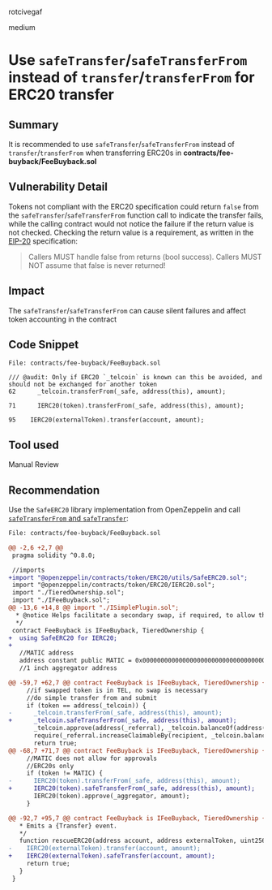 rotcivegaf

medium

# Use `safeTransfer`/`safeTransferFrom` instead of `transfer`/`transferFrom` for ERC20 transfer

## Summary

It is recommended to use `safeTransfer`/`safeTransferFrom` instead of `transfer`/`transferFrom` when transferring ERC20s in **contracts/fee-buyback/FeeBuyback.sol**

## Vulnerability Detail

Tokens not compliant with the ERC20 specification could return `false` from the `safeTransfer`/`safeTransferFrom` function call to indicate the transfer fails, while the calling contract would not notice the failure if the return value is not checked. Checking the return value is a requirement, as written in the [EIP-20](https://eips.ethereum.org/EIPS/eip-20) specification:
> Callers MUST handle false from returns (bool success). Callers MUST NOT assume that false is never returned!

## Impact

The `safeTransfer`/`safeTransferFrom` can cause silent failures and affect token accounting in the contract

## Code Snippet

```solidity
File: contracts/fee-buyback/FeeBuyback.sol

/// @audit: Only if ERC20 `_telcoin` is known can this be avoided, and should not be exchanged for another token
62      _telcoin.transferFrom(_safe, address(this), amount);

71      IERC20(token).transferFrom(_safe, address(this), amount);

95    IERC20(externalToken).transfer(account, amount);
```

## Tool used

Manual Review

## Recommendation

Use the `SafeERC20` library implementation from OpenZeppelin and call [`safeTransferFrom` and `safeTransfer`](https://github.com/OpenZeppelin/openzeppelin-contracts/blob/ecd2ca2cd7cac116f7a37d0e474bbb3d7d5e1c4d/contracts/token/ERC20/utils/SafeERC20.sol#L30-L37):


```diff
File: contracts/fee-buyback/FeeBuyback.sol

@@ -2,6 +2,7 @@
 pragma solidity ^0.8.0;

 //imports
+import "@openzeppelin/contracts/token/ERC20/utils/SafeERC20.sol";
 import "@openzeppelin/contracts/token/ERC20/IERC20.sol";
 import "./TieredOwnership.sol";
 import "./IFeeBuyback.sol";
@@ -13,6 +14,8 @@ import "./ISimplePlugin.sol";
  * @notice Helps facilitate a secondary swap, if required, to allow the referrer of a user to receive a fraction of the generated transaction fee, based on the stake of the referrer.
  */
 contract FeeBuyback is IFeeBuyback, TieredOwnership {
+  using SafeERC20 for IERC20;
+
   //MATIC address
   address constant public MATIC = 0x0000000000000000000000000000000000001010;
   //1 inch aggregator address

@@ -59,7 +62,7 @@ contract FeeBuyback is IFeeBuyback, TieredOwnership {
     //if swapped token is in TEL, no swap is necessary
     //do simple transfer from and submit
     if (token == address(_telcoin)) {
-      _telcoin.transferFrom(_safe, address(this), amount);
+      _telcoin.safeTransferFrom(_safe, address(this), amount);
       _telcoin.approve(address(_referral), _telcoin.balanceOf(address(this)));
       require(_referral.increaseClaimableBy(recipient, _telcoin.balanceOf(address(this))), "FeeBuyback: balance was not adjusted");
       return true;
@@ -68,7 +71,7 @@ contract FeeBuyback is IFeeBuyback, TieredOwnership {
     //MATIC does not allow for approvals
     //ERC20s only
     if (token != MATIC) {
-      IERC20(token).transferFrom(_safe, address(this), amount);
+      IERC20(token).safeTransferFrom(_safe, address(this), amount);
       IERC20(token).approve(_aggregator, amount);
     }

@@ -92,7 +95,7 @@ contract FeeBuyback is IFeeBuyback, TieredOwnership {
   * Emits a {Transfer} event.
   */
   function rescueERC20(address account, address externalToken, uint256 amount) public onlyExecutor() returns (bool) {
-    IERC20(externalToken).transfer(account, amount);
+    IERC20(externalToken).safeTransfer(account, amount);
     return true;
   }
 }
```